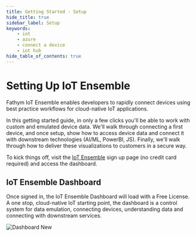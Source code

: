 ```yaml
---
title: Getting Started - Setup
hide_title: true
sidebar_label: Setup
keywords:
    - iot
    - azure
    - connect a device
    - iot hub
hide_table_of_contents: true
---
```


# Setting Up IoT Ensemble

Fathym IoT Ensemble enables developers to rapidly connect devices using best practice workflows for cloud-native IoT applications.

In this getting started guide, in only a few clicks you'll be able to work with custom and emulated device data.  We'll walk through connecting a first device, and once setup, show how to access device data and connect it with downstream technologies (AI/ML, PowerBI, JS).  Finally, we'll walk through how to deliver these visualizations to customers in a secure way.  

To kick things off, visit the [IoT Ensemble](https://www.iot-ensemble.com/dashboard) sign up page (no credit card required) and access the dashboard.

## IoT Ensemble Dashboard

Once signed in, the IoT Ensemble Dashboard will load with a Free License.  A one stop, cloud-native IoT starting point, the dashboard is a control system for data emulation, connecting devices, understanding data and connecting with downstream services.

![Dashboard New](https://www.iot-ensemble.com/img/screenshots/dashboard-new.png)
